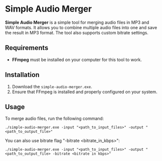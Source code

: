 # Simple Audio Merger

**Simple Audio Merger** is a simple tool for merging audio files in MP3 and WAV formats. It allows you to combine multiple audio files into one and save the result in MP3 format. The tool also supports custom bitrate settings.

## Requirements

- **FFmpeg** must be installed on your computer for this tool to work.

## Installation

1. Download the `simple-audio-merger.exe`.
2. Ensure that FFmpeg is installed and properly configured on your system.

## Usage

To merge audio files, run the following command:
```
./simple-audio-merger.exe -input "<path_to_input_files>" -output "<path_to_output_file>"
```

You can also use bitrate flag "-bitrate <bitrate_in_kbps>":
```
./simple-audio-merger.exe -input "<path_to_input_files>" -output "<path_to_output_file> -bitrate <bitrate in kbps>"
```

